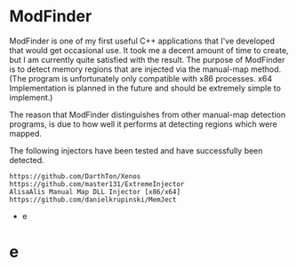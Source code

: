# ModFinder

ModFinder is one of my first useful C++ applications that I've developed that would get occasional use. It took me a decent amount of time to create, but I am currently quite satisfied with the result. The purpose of ModFinder is to detect memory regions that are injected via the manual-map method. (The program is unfortunately only compatible with x86 processes. x64 Implementation is planned in the future and should be extremely simple to implement.)

The reason that ModFinder distinguishes from other manual-map detection programs, is due to how well it performs at detecting regions which were mapped.

The following injectors have been tested and have successfully been detected.

    https://github.com/DarthTon/Xenos
    https://github.com/master131/ExtremeInjector
    AlisaAlis Manual Map DLL Injector [x86/x64]
    https://github.com/danielkrupinski/MemJect
    
    
- e
# e
